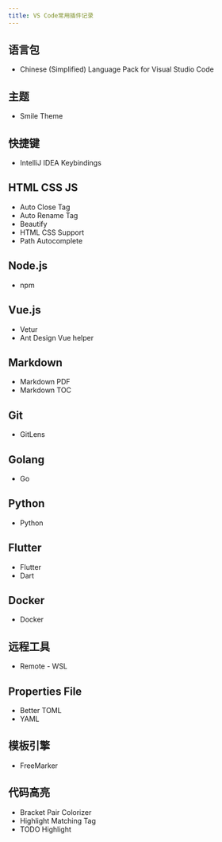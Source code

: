 ```yaml
---
title: VS Code常用插件记录
---
```


## 语言包

- Chinese (Simplified) Language Pack for Visual Studio Code

## 主题

- Smile Theme

## 快捷键

- IntelliJ IDEA Keybindings

## HTML CSS JS

- Auto Close Tag
- Auto Rename Tag
- Beautify
- HTML CSS Support
- Path Autocomplete

## Node.js

- npm

## Vue.js

- Vetur
- Ant Design Vue helper

## Markdown

- Markdown PDF
- Markdown TOC

## Git

- GitLens

## Golang

- Go

## Python

- Python

## Flutter

- Flutter
- Dart

## Docker

- Docker

## 远程工具

- Remote - WSL

## Properties File

- Better TOML
- YAML

## 模板引擎

- FreeMarker

## 代码高亮

- Bracket Pair Colorizer
- Highlight Matching Tag
- TODO Highlight